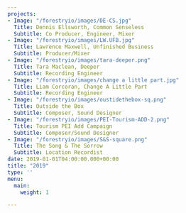 ```yaml
---
projects:
- Image: "/forestryio/images/DE-CS.jpg"
  Title: Dennis Ellsworth, Common Senseless
  Subtitle: Co Producer, Engineer, Mixer
- Image: "/forestryio/images/LW.UFB.jpg"
  Title: Lawrence Maxwell, Unfinished Business
  Subtitle: Producer/Mixer
- Image: "/forestryio/images/tara-deeper.png"
  Title: Tara Maclean, Deeper
  Subtitle: Recording Engineer
- Image: "/forestryio/images/change a little part.jpg"
  Title: Liam Corcoran, Change A Little Part
  Subtitle: Recording Engineer
- Image: "/forestryio/images/oustidethebox-sq.png"
  Title: Outside the Box
  Subtitle: Composer, Sound Designer
- Image: "/forestryio/images/PEI-Tourism-ADD-2.png"
  Title: Tourism PEI Add Campaign
  Subtitle: Composer/Sound Designer
- Image: "/forestryio/images/S&S-square.png"
  Title: The Song & The Sorrow
  Subtitle: Location Recordist
date: 2019-01-01T04:00:00.000+00:00
title: "2019"
type: ''
menu:
  main:
    weight: 1

---
```

